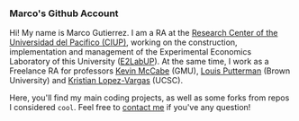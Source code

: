 ### Marco's Github Account

Hi! My name is Marco Gutierrez. I am a RA at the [Research Center of the Universidad del Pacifico (CIUP)](http://www.google.com/url?q=http%3A%2F%2Fwww.up.edu.pe%2Fen%2Fresearch-areas-centers%2Fciup%2FPaginas%2Fdefault.aspx&sa=D&sntz=1&usg=AFQjCNH73HZJ2zE67i59Rkj4tM9JZ1oi9g), working on the construction, implementation and management of the Experimental Economics Laboratory of this University ([E2LabUP](https://e2lab.up.edu.pe/)). At the same time, I work as a Freelance RA for professors [Kevin McCabe](https://www.google.com/url?q=https%3A%2F%2Feconomics.gmu.edu%2Fpeople%2Fkmccabe&sa=D&sntz=1&usg=AFQjCNEuPbdIgo_YUxWv-1Sil04Faadgaw) (GMU), [Louis Putterman](https://www.brown.edu/academics/population-studies/people/person/louis-putterman) (Brown University) and [Kristian Lopez-Vargas](https://kmlv.github.io/) (UCSC).

Here, you'll find my main coding projects, as well as some forks from repos I considered `cool`. Feel free to [contact me](mailto:ma.gutierrezch@up.edu.pe) if you've any question!
